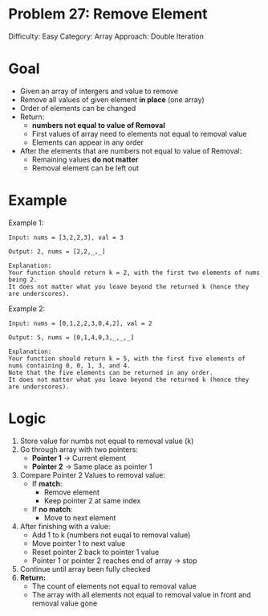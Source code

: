 # Problem 27: Remove Element
Difficulty: Easy
Category: Array
Approach: Double Iteration

# Goal
- Given an array of intergers and value to remove
- Remove all values of given element **in place** (one array)
-   Order of elements can be changed
- Return:
    - **numbers not equal to value of Removal**
    - First values of array need to  elements not equal to removal value
    - Elements can appear in any order
- After the elements that are numbers not equal to value of Removal:
    - Remaining values **do not matter**
    - Removal element can be left out

# Example

Example 1:

    Input: nums = [3,2,2,3], val = 3

    Output: 2, nums = [2,2,_,_]

    Explanation: 
    Your function should return k = 2, with the first two elements of nums being 2.
    It does not matter what you leave beyond the returned k (hence they are underscores).


Example 2:

    Input: nums = [0,1,2,2,3,0,4,2], val = 2

    Output: 5, nums = [0,1,4,0,3,_,_,_]

    Explanation: 
    Your function should return k = 5, with the first five elements of nums containing 0, 0, 1, 3, and 4.
    Note that the five elements can be returned in any order.
    It does not matter what you leave beyond the returned k (hence they are underscores).

# Logic
1. Store value for numbs not equal to removal value (k)
2. Go through array with two pointers:
    - **Pointer 1** -> Current element
    - **Pointer 2** -> Same place as pointer 1
3. Compare Pointer 2 Values to removal value:
    - If **match**:
        - Remove element
        - Keep pointer 2 at same index
    - If **no match**:
        - Move to next element
4. After finishing with a value:
    - Add 1 to k (numbers not euqal to removal value)
    - Move pointer 1 to next value
    - Reset pointer 2 back to pointer 1 value
    - Pointer 1 or pointer 2 reaches end of array -> stop
5. Continue until array been fully checked
6. **Return:**
    - The count of elements not equal to removal value  
    - The array with all elements not equal to removal value in front and removal value gone
    